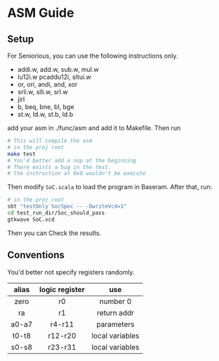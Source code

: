 # ASM Guide
## Setup
For Seniorious, you can use the following instructions only.

* addi.w, add.w, sub.w, mul.w
* lu12i.w pcaddu12i, sltui.w
* or, ori, andi, and, xor
* srli.w, slli.w, srl.w
* jirl 
* b, beq, bne, bl, bge
* st.w, ld.w, st.b, ld.b

add your asm in ./func/asm and add it to Makefile. Then run
```bash
# This will compile the asm
# in the proj root
make test
# You'd better add a nop at the beginning
# There exists a bug in the test.
# the instruction at 0x0 wouldn't be execute
```
Then modify `SoC.scala` to load the program in Baseram. After that, run:
```bash
# in the proj root
sbt "testOnly SocSpec -- -DwriteVcd=1"
cd test_run_dir/Soc_should_pass
gtkwave SoC.vcd
```
Then you can Check the results.

## Conventions
You'd better not specify registers randomly.

| alias | logic register | use |
| :---: | :---: | :---: |
| zero | r0 | number 0 |
| ra | r1 | return addr |
| a0-a7 | r4-r11 | parameters |
| t0-t8 | r12-r20 | local variables |
| s0-s8 | r23-r31 | local variables |


